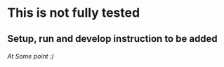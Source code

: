# This is not fully tested
## Setup, run and develop instruction to be added
###### At Some point :)